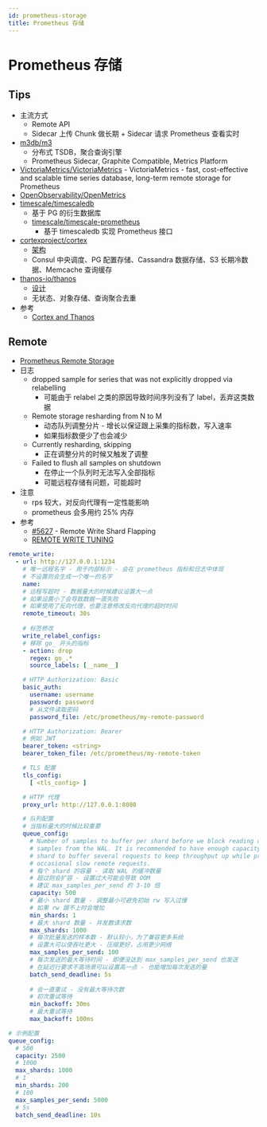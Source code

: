 ```yaml
---
id: prometheus-storage
title: Prometheus 存储
---
```


# Prometheus 存储

## Tips
* 主流方式
  * Remote API
  * Sidecar 上传 Chunk 做长期 + Sidecar 请求 Prometheus 查看实时
* [m3db/m3](https://github.com/m3db/m3)
  * 分布式 TSDB，聚合查询引擎
  * Prometheus Sidecar, Graphite Compatible, Metrics Platform
* [VictoriaMetrics/VictoriaMetrics](https://github.com/VictoriaMetrics/VictoriaMetrics) - VictoriaMetrics - fast, cost-effective and scalable time series database, long-term remote storage for Prometheus
* [OpenObservability/OpenMetrics](https://github.com/OpenObservability/OpenMetrics)
* [timescale/timescaledb](https://github.com/timescale/timescaledb)
  * 基于 PG 的衍生数据库
  * [timescale/timescale-prometheus](https://github.com/timescale/timescale-prometheus)
    * 基于 timescaledb 实现 Prometheus 接口
* [cortexproject/cortex](https://github.com/cortexproject/cortex)
  * [架构](https://cortexmetrics.io/docs/architecture/)
  * Consul 中央调度、PG 配置存储、Cassandra 数据存储、S3 长期冷数据、Memcache 查询缓存
* [thanos-io/thanos](https://github.com/thanos-io/thanos)
  * [设计](https://thanos.io/design.md/)
  * 无状态、对象存储、查询聚合去重
* 参考
  * [Cortex and Thanos](https://grafana.com/blog/2019/11/21/promcon-recap-two-households-both-alike-in-dignity-cortex-and-thanos)

## Remote

* [Prometheus Remote Storage](https://www.promlts.com/resources/prometheus-remote-storage)
* 日志
  * dropped sample for series that was not explicitly dropped via relabelling
    * 可能由于 relabel 之类的原因导致时间序列没有了 label，丢弃这类数据
  * Remote storage resharding from N to M
    * 动态队列调整分片 - 增长以保证跟上采集的指标数，写入速率
    * 如果指标数便少了也会减少
  * Currently resharding, skipping
    * 正在调整分片的时候又触发了调整
  * Failed to flush all samples on shutdown
    * 在停止一个队列时无法写入全部指标
    * 可能远程存储有问题，可能超时
* 注意
  * rps 较大，对反向代理有一定性能影响
  * prometheus 会多用约 25% 内存
* 参考
  * [#5627](https://github.com/prometheus/prometheus/issues/5627) - Remote Write Shard Flapping
  * [REMOTE WRITE TUNING](https://prometheus.io/docs/practices/remote_write)

```yaml
remote_write:
  - url: http://127.0.0.1:1234
    # 唯一远程名字 - 用于内部标示 - 会在 prometheus 指标和日志中体现
    # 不设置则会生成一个唯一的名字
    name: 
    # 远程写超时 - 数据量大的时候建议设置大一点
    # 如果设置小了会导致数据一直失败
    # 如果使用了反向代理，也要注意修改反向代理的超时时间
    remote_timeout: 30s
    
    # 标签修改
    write_relabel_configs:
    # 移除 go_ 开头的指标
    - action: drop
      regex: go_.*
      source_labels: [__name__]

    # HTTP Authorization: Basic
    basic_auth:
      username: username
      password: password
      # 从文件读取密码
      password_file: /etc/prometheus/my-remote-password

    # HTTP Authorization: Bearer
    # 例如 JWT
    bearer_token: <string>
    bearer_token_file: /etc/prometheus/my-remote-token

    # TLS 配置
    tls_config:
      [ <tls_config> ]

    # HTTP 代理
    proxy_url: http://127.0.0.1:8080

    # 队列配置
    # 当指标量大的时候比较重要
    queue_config:
      # Number of samples to buffer per shard before we block reading of more
      # samples from the WAL. It is recommended to have enough capacity in each
      # shard to buffer several requests to keep throughput up while processing
      # occasional slow remote requests.
      # 每个 shard 的容量 - 读取 WAL 的缓冲数量
      # 超过则会扩容 - 设置过大可能会导致 OOM
      # 建议 max_samples_per_send 的 3-10 倍
      capacity: 500
      # 最小 shard 数量 - 调整最小可避免初始 rw 写入过慢
      # 如果 rw 跟不上时会增加
      min_shards: 1
      # 最大 shard 数量 - 并发数请求数
      max_shards: 1000
      # 每次批量发送的样本数 - 默认较小，为了兼容更多系统
      # 设置大可以使吞吐更大 - 压缩更好，占用更少网络
      max_samples_per_send: 100
      # 每次发送的最大等待时间 - 即便没达到 max_samples_per_send 也发送
      # 在延迟行要求不高场景可以设置高一点 - 也能增加每次发送的量
      batch_send_deadline: 5s
      
      # 会一直重试 - 没有最大等待次数
      # 初次重试等待
      min_backoff: 30ms
      # 最大重试等待
      max_backoff: 100ms
```

```yaml
# 示例配置
queue_config:
  # 500
  capacity: 2500
  # 1000
  max_shards: 1000
  # 1
  min_shards: 200
  # 100
  max_samples_per_send: 5000
  # 5s
  batch_send_deadline: 10s
```
